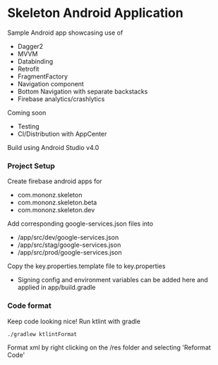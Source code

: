 # Skeleton Android Application

Sample Android app showcasing use of
 - Dagger2
 - MVVM
 - Databinding
 - Retrofit
 - FragmentFactory
 - Navigation component
 - Bottom Navigation with separate backstacks
 - Firebase analytics/crashlytics

Coming soon
 - Testing
 - CI/Distribution with AppCenter

Build using Android Studio v4.0


### Project Setup

Create firebase android apps for 
 - com.mononz.skeleton
 - com.mononz.skeleton.beta
 - com.mononz.skeleton.dev
 
Add corresponding google-services.json files into
 - /app/src/dev/google-services.json
 - /app/src/stag/google-services.json
 - /app/src/prod/google-services.json

Copy the key.properties.template file to key.properties
 - Signing config and environment variables can be added here and applied in app/build.gradle


### Code format

Keep code looking nice! Run ktlint with gradle

```
./gradlew ktlintFormat
```

Format xml by right clicking on the /res folder and selecting 'Reformat Code'
